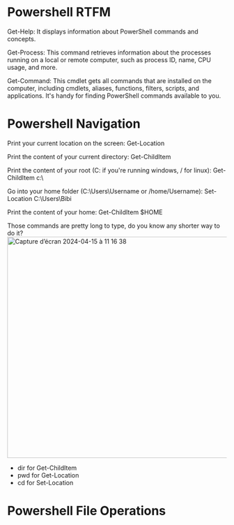 # Powershell RTFM

Get-Help: It displays information about PowerShell commands and concepts. 

Get-Process: This command retrieves information about the processes running on a local or remote computer, such as process ID, name, CPU usage, and more.

Get-Command: This cmdlet gets all commands that are installed on the computer, including cmdlets, aliases, functions, filters, scripts, and applications. It's handy for finding PowerShell commands available to you.


# Powershell Navigation

Print your current location on the screen: Get-Location

Print the content of your current directory: Get-ChildItem

Print the content of your root (C: if you're running windows, / for linux): Get-ChildItem c:\

Go into your home folder (C:\Users\Username or /home/Username): Set-Location C:\Users\Bibi

Print the content of your home: Get-ChildItem $HOME

Those commands are pretty long to type, do you know any shorter way to do it?
<img width="507" alt="Capture d’écran 2024-04-15 à 11 16 38" src="https://github.com/FloretteSimon/BeCode/assets/155719677/41cdcf47-86ce-4a82-bfdb-240d86bbceef">
- dir for Get-ChildItem
- pwd for Get-Location
- cd for Set-Location


# Powershell File Operations















